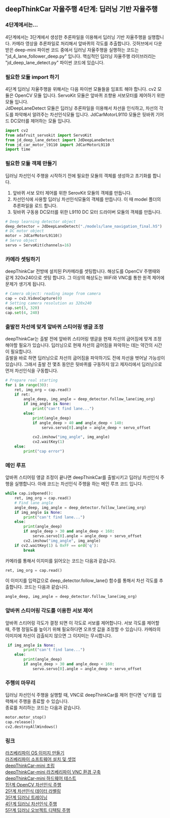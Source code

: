 ## deepThinkCar 자율주행 4단계: 딥러닝 기반 자율주행

### 4단계에서는...
4단계에서는 3단계에서 생성한 추론파일을 이용해서 딥러닝 기반 자율주행을 실행합니다. 카메라 영상을 추론파일로 처리해서 앞바퀴의 각도를 추출합니다. 깃허브에서 다운받은 deep-mini 파이썬 코드 중에서 딥러닝 자율주행을 실행하는 코드는 "jd_4_lane_follower_deep.py" 입니다. 핵심적인 딥러닝 자율주행 라이브러리는 "jd_deep_lane_detect.py" 파이썬 코드에 있습니다. 

### 필요한 모듈 import 하기
4단계 딥러닝 자율주행을 위해서는 다음 파이썬 모듈들을 임포트 해야 합니다. cv2 모듈은 OpenCV 모듈 입니다. ServoKit 모듈은 앞바퀴 조향용 서보모터를 제어하기 위한 모듈 입니다.     
JdDeepLaneDetect 모듈은 딥러닝 추론파일을 이용해서 차선을 인식하고, 차선의 각도를 파악해서 알려주는 차선인식모듈 입니다. JdCarMotorL9110 모듈은 뒷바퀴 기어드 DC모터를 제어하는 모듈 입니다.

```python
import cv2
from adafruit_servokit import ServoKit
from jd_deep_lane_detect import JdDeepLaneDetect
from jd_car_motor_l9110 import JdCarMotorL9110
import time
```

### 필요한 모듈 객체 만들기
딥러닝 차선인식 주행을 시작하기 전에 필요한 모듈의 객체를 생성하고 초기화를 합니다. 
1. 앞바퀴 서보 모터 제어를 위한 SerovKit 모듈의 객체를 만듭니다. 
2. 차선인식에 사용할 딥러닝 차선인식모듈의 객체를 만듭니다. 이 때 model 폴더의 추론파일을 로드 합니다. 
3. 뒷바퀴 구동용 DC모터를 위한 L9110 DC 모터 드라이버 모듈의 객체를 만듭니다.

```python
# Deep learning detector object
deep_detector = JdDeepLaneDetect("./models/lane_navigation_final.h5")
# DC motor object
motor = JdCarMotorL9110()
# Servo object 
servo = ServoKit(channels=16)
```

### 카메라 셋팅하기 
deepThinkCar 전방에 설치된 Pi카메라를 셋팅합니다. 해상도를 OpenCV 주행때와 같게 320x240으로 셋팅 합니다. 그 이상의 해상도는 WiFi와 VNC를 통한 원격 제어에 문제가 생기게 됩니다.
```python
# Camera object: reading image from camera 
cap = cv2.VideoCapture(0)
# Setting camera resolution as 320x240
cap.set(3, 320)
cap.set(4, 240)
```
### 출발전 차선에 맞게 앞바퀴 스티어링 앵글 조정 
deepThinkCar는 출발 전에 앞바퀴 스티어링 앵글을 현재 차선의 굽어짐에 맞게 조정해야할 필요가 있습니다. 딥러닝으로 현재 차선의 굽어짐을 파악하는 데는 약간의 시간이 필요합니다.    
출발을 바로 하면 딥러닝으로 차선의 굽어짐을 파악하기도 전에 차선을 벗어날 가능성이 있습니다. 그래서 출발 전 몇초 동안은 뒷바퀴를 구동하지 않고 제자리에서 딥러닝으로 먼저 차선인식을 구동합니다. 

```python
# Prepare real starting 
for i in range(30):
    ret, img_org = cap.read()
    if ret:
        angle_deep, img_angle = deep_detector.follow_lane(img_org)
        if img_angle is None:
            print("can't find lane...") 
        else:
            print(angle_deep)
            if angle_deep > 40 and angle_deep < 140:
                servo.servo[0].angle = angle_deep + servo_offset	
            		
            cv2.imshow("img_angle", img_angle)
            cv2.waitKey(1)
    else:
        print("cap error")
```
		
### 메인 루프  
앞바퀴 스티어링 앵글 조정이 끝나면 deepThinkCar를 출발시키고 딥러닝 차선인식 주행을 실행합니다. 아래 코드는 차선인식 주행을 하는 메인 루프 코드 입니다.  
```python
while cap.isOpened():
    ret, img_org = cap.read()
    # Find lane angle
    angle_deep, img_angle = deep_detector.follow_lane(img_org)
    if img_angle is None:
        print("can't find lane...")
    else:
        print(angle_deep)
        if angle_deep > 30 and angle_deep < 160:
            servo.servo[0].angle = angle_deep + servo_offset
        cv2.imshow("img_angle", img_angle)
    if cv2.waitKey(1) & 0xFF == ord('q'):
        break
```

카메라를 통해서 이지미를 읽어오는 코드는 다음과 같습니다. 
```python
ret, img_org = cap.read()
```
이 이미지를 입력값으로 deep_detector.follow_lane() 함수를 통해서 차선 각도를 추출합니다. 코드는 다음과 같습니다. 
```python
angle_deep, img_angle = deep_detector.follow_lane(img_org)
```

### 앞바퀴 스티어링 각도를 이용한 서보 제어
앞바퀴 스티어링 각도가 결정 되면 이 각도로 서보를 제어합니다. 서보 각도를 제어할 때, 주행 정밀도를 높이기 위해 필요하다면 오프셋 값을 조정할 수 있습니다.
카메라의 이미지에 차선이 검출되지 않으면 그 이지미는 무시합니다. 
```python
 if img_angle is None:
        print("can't find lane...")
    else:
        print(angle_deep)
        if angle_deep > 30 and angle_deep < 160:
            servo.servo[0].angle = angle_deep + servo_offset
```
### 주행의 마무리
딥러닝 차선인식 주행을 실행할 때, VNC로 deepThinkCar를 제어 한다면 'q'키를 입력해서 주행을 종료할 수 있습니다.    
종료를 처리하는 코드는 다음과 같습니다. 
```python
motor.motor_stop()
cap.release()
cv2.destroyAllWindows() 
```

### 링크
[라즈베리파이 OS 이미지 만들기](https://jd-edu.github.io/deepThinkCar_mini/doc/os)      
[라즈베리파이 소프트웨어 설치 및 셋업](https://jd-edu.github.io/deepThinkCar_mini/doc/setup)       
[deepThinkCar-mini 조립](https://jd-edu.github.io/deepThinkCar_mini/doc/assembly)   
[deepThinkCar-mini 라즈베리파이 VNC 환경 구축](https://jd-edu.github.io/deepThinkCar_mini/doc/vnc)     
[deepThinkCar-mini 하드웨어 테스트](https://jd-edu.github.io/deepThinkCar_mini/doc/hardware)     
[1단계 OpenCV 차선인식 주행](https://jd-edu.github.io/deepThinkCar_mini/doc/step_1)        
[2단계 차선인식 데이터 라벨링](https://jd-edu.github.io/deepThinkCar_mini/doc/step_2)      
[3단계 딥러닝 트레이닝](https://jd-edu.github.io/deepThinkCar_mini/doc/step_3)     
[4단계 딥러닝 차선인식 주행](https://jd-edu.github.io/deepThinkCar_mini/doc/step_4)    
[5단계 딥러닝 오브젝트 디텍팅 주행](https://jd-edu.github.io/deepThinkCar_mini/doc/step_5) 

